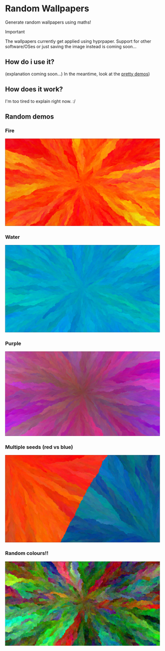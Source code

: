 # Random Wallpapers

Generate random wallpapers using maths!

> [!IMPORTANT]
> The wallpapers currently get applied using hyprpaper. Support for other
> software/OSes or just saving the image instead is coming soon...

## How do i use it?

(explanation coming soon...)
In the meantime, look at the [pretty demos](#random-demos))

## How does it work?

I'm too tired to explain right now. :/

## Random demos

### Fire

![[](https://raw.githubusercontent.com/zakkbob/dynamic-wallpapers/refs/heads/main/demos/fire.png)](https://raw.githubusercontent.com/zakkbob/dynamic-wallpapers/refs/heads/main/demos/fire.png)

### Water

![[](https://raw.githubusercontent.com/zakkbob/dynamic-wallpapers/refs/heads/main/demos/ocean.png)](https://raw.githubusercontent.com/zakkbob/dynamic-wallpapers/refs/heads/main/demos/ocean.png)

### Purple

![[](https://raw.githubusercontent.com/zakkbob/dynamic-wallpapers/refs/heads/main/demos/purple.png)](https://raw.githubusercontent.com/zakkbob/dynamic-wallpapers/refs/heads/main/demos/purple.png)

### Multiple seeds (red vs blue)

![[](https://raw.githubusercontent.com/zakkbob/dynamic-wallpapers/refs/heads/main/demos/red-vs-blue.png)](https://raw.githubusercontent.com/zakkbob/dynamic-wallpapers/refs/heads/main/demos/red-vs-blue.png)

### Random colours!!

![[](https://raw.githubusercontent.com/zakkbob/dynamic-wallpapers/refs/heads/main/demos/random-colors.png)](https://raw.githubusercontent.com/zakkbob/dynamic-wallpapers/refs/heads/main/demos/random-colors.png)
